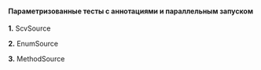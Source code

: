 #### Параметризованные тесты с аннотациями и параллельным запуском 

**1.** ScvSource

**2.** EnumSource

**3.** MethodSource


